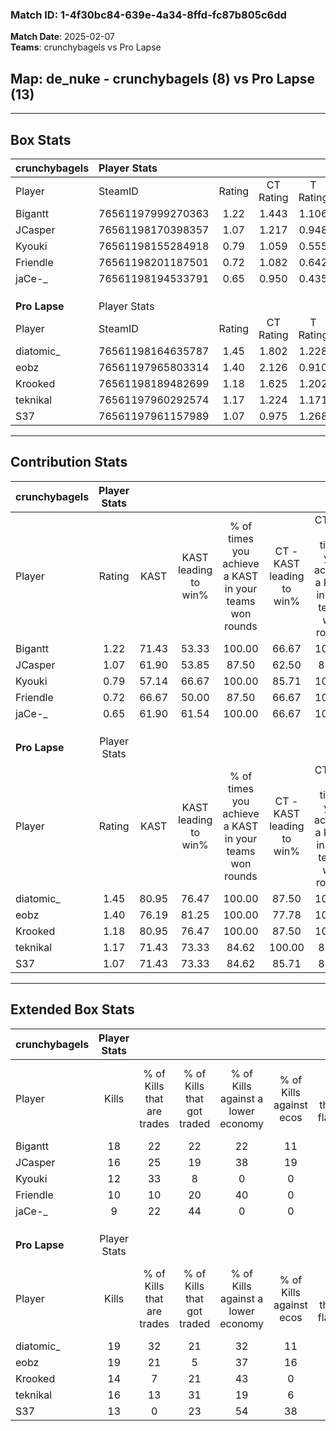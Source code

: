 ### Match ID: 1-4f30bc84-639e-4a34-8ffd-fc87b805c6dd  
**Match Date**: 2025-02-07  
**Teams**: crunchybagels vs Pro Lapse  

## **Map**: de_nuke - crunchybagels (8) vs Pro Lapse (13)  
---  

## Box Stats  

| **crunchybagels** | Player Stats      |        |           |          |       |      |       |         |        |      |     |
| :- | :- | :-: | :-: | :-: | :-: | :-: | :-: | :-: | :-: | :-: | :-: |
| Player            | SteamID           | Rating | CT Rating | T Rating | KAST  | ADR  | Kills | Assists | Deaths | K/D  | HS% |
| Bigantt           | 76561197999270363 |  1.22  |   1.443   |  1.106   | 71.43 | 82.4 |  18   |    3    |   15   | 1.20 | 50  |
| JCasper           | 76561198170398357 |  1.07  |   1.217   |  0.948   | 61.90 | 85.0 |  16   |    2    |   15   | 1.07 | 50  |
| Kyouki            | 76561198155284918 |  0.79  |   1.059   |  0.555   | 57.14 | 67.6 |  12   |    2    |   16   | 0.75 | 50  |
| Friendle          | 76561198201187501 |  0.72  |   1.082   |  0.642   | 66.67 | 65.7 |  10   |    6    |   19   | 0.53 | 100 |
| jaCe-_            | 76561198194533791 |  0.65  |   0.950   |  0.435   | 61.90 | 48.9 |   9   |    4    |   16   | 0.56 | 77  |
|                   |                   |        |           |          |       |      |       |         |        |      |     |
|                   |                   |        |           |          |       |      |       |         |        |      |     |
|                   |                   |        |           |          |       |      |       |         |        |      |     |
| **Pro Lapse**     | Player Stats      |        |           |          |       |      |       |         |        |      |     |
| Player            | SteamID           | Rating | CT Rating | T Rating | KAST  | ADR  | Kills | Assists | Deaths | K/D  | HS% |
| diatomic_         | 76561198164635787 |  1.45  |   1.802   |  1.228   | 80.95 | 86.2 |  19   |    9    |   12   | 1.58 | 42  |
| eobz              | 76561197965803314 |  1.40  |   2.126   |  0.910   | 76.19 | 68.0 |  19   |    3    |   9    | 2.11 | 47  |
| Krooked           | 76561198189482699 |  1.18  |   1.625   |  1.202   | 80.95 | 89.0 |  14   |   10    |   15   | 0.93 | 42  |
| teknikal          | 76561197960292574 |  1.17  |   1.224   |  1.171   | 71.43 | 82.2 |  16   |    4    |   14   | 1.14 | 56  |
| S37               | 76561197961157989 |  1.07  |   0.975   |  1.268   | 71.43 | 92.3 |  13   |    7    |   15   | 0.87 | 38  |
---  

## Contribution Stats  

| **crunchybagels** | Player Stats |       |                      |                                                        |                           |                                                             |                          |                                                            |
| :- | :-: | :-: | :-: | :-: | :-: | :-: | :-: | :-: |
| Player            |    Rating    | KAST  | KAST leading to win% | % of times you achieve a KAST in your teams won rounds | CT - KAST leading to win% | CT - % of times you achieve a KAST in your teams won rounds | T - KAST leading to win% | T - % of times you achieve a KAST in your teams won rounds |
| Bigantt           |     1.22     | 71.43 |        53.33         |                         100.00                         |           66.67           |                           100.00                            |          33.33           |                           100.00                           |
| JCasper           |     1.07     | 61.90 |        53.85         |                         87.50                          |           62.50           |                            83.33                            |          40.00           |                           100.00                           |
| Kyouki            |     0.79     | 57.14 |        66.67         |                         100.00                         |           85.71           |                           100.00                            |          40.00           |                           100.00                           |
| Friendle          |     0.72     | 66.67 |        50.00         |                         87.50                          |           66.67           |                           100.00                            |          20.00           |                           50.00                            |
| jaCe-_            |     0.65     | 61.90 |        61.54         |                         100.00                         |           66.67           |                           100.00                            |          50.00           |                           100.00                           |
|                   |              |       |                      |                                                        |                           |                                                             |                          |                                                            |
|                   |              |       |                      |                                                        |                           |                                                             |                          |                                                            |
|                   |              |       |                      |                                                        |                           |                                                             |                          |                                                            |
| **Pro Lapse**     | Player Stats |       |                      |                                                        |                           |                                                             |                          |                                                            |
| Player            |    Rating    | KAST  | KAST leading to win% | % of times you achieve a KAST in your teams won rounds | CT - KAST leading to win% | CT - % of times you achieve a KAST in your teams won rounds | T - KAST leading to win% | T - % of times you achieve a KAST in your teams won rounds |
| diatomic_         |     1.45     | 80.95 |        76.47         |                         100.00                         |           87.50           |                           100.00                            |          66.67           |                           100.00                           |
| eobz              |     1.40     | 76.19 |        81.25         |                         100.00                         |           77.78           |                           100.00                            |          85.71           |                           100.00                           |
| Krooked           |     1.18     | 80.95 |        76.47         |                         100.00                         |           87.50           |                           100.00                            |          66.67           |                           100.00                           |
| teknikal          |     1.17     | 71.43 |        73.33         |                         84.62                          |          100.00           |                            85.71                            |          55.56           |                           83.33                            |
| S37               |     1.07     | 71.43 |        73.33         |                         84.62                          |           85.71           |                            85.71                            |          62.50           |                           83.33                            |
---  

## Extended Box Stats  

| **crunchybagels** | Player Stats |                            |                            |                                    |                         |                              |                                 |        |                             |                                     |                          |                               |                            |
| :- | :-: | :-: | :-: | :-: | :-: | :-: | :-: | :-: | :-: | :-: | :-: | :-: | :-: |
| Player            |    Kills     | % of Kills that are trades | % of Kills that got traded | % of Kills against a lower economy | % of Kills against ecos | % of Kills that are flawless | % of Kills that are close duels | Deaths | % of Deaths that get traded | % of Deaths against a lower economy | % of Deaths against ecos | % of Deaths that are flawless | % of Deaths that are close |
| Bigantt           |      18      |             22             |             22             |                 22                 |           11            |              72              |               17                |   15   |             20              |                 20                  |            0             |              67               |             0              |
| JCasper           |      16      |             25             |             19             |                 38                 |           19            |              56              |                6                |   15   |              7              |                 20                  |            0             |              53               |             0              |
| Kyouki            |      12      |             33             |             8              |                 0                  |            0            |              67              |                8                |   16   |             13              |                 19                  |            0             |              75               |             6              |
| Friendle          |      10      |             10             |             20             |                 40                 |            0            |              60              |               10                |   19   |             37              |                 21                  |            5             |              53               |             0              |
| jaCe-_            |      9       |             22             |             44             |                 0                  |            0            |              56              |               22                |   16   |             19              |                 19                  |            0             |              75               |             13             |
|                   |              |                            |                            |                                    |                         |                              |                                 |        |                             |                                     |                          |                               |                            |
|                   |              |                            |                            |                                    |                         |                              |                                 |        |                             |                                     |                          |                               |                            |
|                   |              |                            |                            |                                    |                         |                              |                                 |        |                             |                                     |                          |                               |                            |
| **Pro Lapse**     | Player Stats |                            |                            |                                    |                         |                              |                                 |        |                             |                                     |                          |                               |                            |
| Player            |    Kills     | % of Kills that are trades | % of Kills that got traded | % of Kills against a lower economy | % of Kills against ecos | % of Kills that are flawless | % of Kills that are close duels | Deaths | % of Deaths that get traded | % of Deaths against a lower economy | % of Deaths against ecos | % of Deaths that are flawless | % of Deaths that are close |
| diatomic_         |      19      |             32             |             21             |                 32                 |           11            |              63              |                5                |   12   |              8              |                 50                  |            17            |              67               |             8              |
| eobz              |      19      |             21             |             5              |                 37                 |           16            |              63              |                5                |   9    |             11              |                 44                  |            11            |              67               |             0              |
| Krooked           |      14      |             7              |             21             |                 43                 |            0            |              71              |                7                |   15   |             53              |                 47                  |            13            |              67               |             13             |
| teknikal          |      16      |             13             |             31             |                 19                 |            6            |              69              |                0                |   14   |              7              |                 36                  |            14            |              64               |             14             |
| S37               |      13      |             0              |             23             |                 54                 |           38            |              54              |                0                |   15   |             20              |                 40                  |            7             |              53               |             20             |
